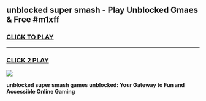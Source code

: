 
## unblocked super smash - Play Unblocked Gmaes & Free #m1xff
<h3>
<a href="https://news.freeplayer.one?title=unblocked_super_smash&ref=24F">CLICK TO PLAY</a></h3>
<hr>

<h3>
<a href="https://news.freeplayer.one?title=unblocked_super_smash&ref=24F">CLICK 2 PLAY</a>
  
</h3>

<a href="https://news.freeplayer.one?title=unblocked_super_smash&ref=24F/"><img src="https://clearcache.store/games.png"></a>


**unblocked super smash games unblocked: Your Gateway to Fun and Accessible Online Gaming**
